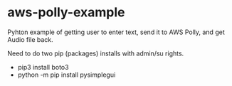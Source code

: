 # aws-polly-example
Pyhton example of getting user to enter text, send it to AWS Polly, and get Audio file back.

Need to do two pip (packages) installs with admin/su rights.

* pip3 install boto3
* python -m pip install pysimplegui
